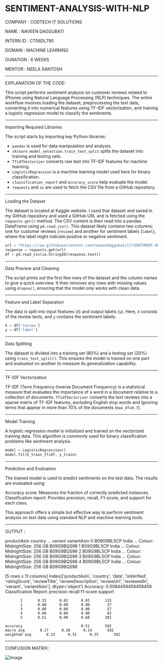 # SENTIMENT-ANALYSIS-WITH-NLP

COMPANY : CODTECH IT SOLUTIONS

NAME : NAVEEN DAGGUBATI

INTERN ID : CT06DL790

DOMAIN : MACHINE LEARNING

DURATION : 6 WEEKS

MENTOR : NEELA SANTOSH

---

EXPLANATION OF THE CODE:

This script performs sentiment analysis on customer reviews related to iPhones using Natural Language Processing (NLP) techniques. The entire workflow involves loading the dataset, preprocessing the text data, converting it into numerical features using TF-IDF vectorization, and training a logistic regression model to classify the sentiments.

---

Importing Required Libraries

The script starts by importing key Python libraries:

* `pandas` is used for data manipulation and analysis.
* `sklearn.model_selection.train_test_split` splits the dataset into training and testing sets.
* `TfidfVectorizer` converts raw text into TF-IDF features for machine learning.
* `LogisticRegression` is a machine learning model used here for binary classification.
* `classification_report` and `accuracy_score` help evaluate the model.
* `requests` and `io` are used to fetch the CSV file from a GitHub repository.

---

Loading the Dataset

The dataset is located at Kaggle website. I used that dataset and saved in my GitHub repository and used a GitHub URL and is fetched using the `requests.get()` method. The CSV content is then read into a pandas DataFrame using `pd.read_csv()`. This dataset likely contains two columns: one for customer reviews (`review`) and another for sentiment labels (`label`), where the label might indicate positive or negative sentiment.

```python
url = "https://raw.githubusercontent.com/naveendaggubati17/SENTIMENT-ANALYSIS-WITH-NLP/main/iphone.csv"
response = requests.get(url)
df = pd.read_csv(io.StringIO(response.text))
```

---

Data Preview and Cleaning

The script prints out the first few rows of the dataset and the column names to give a quick overview. It then removes any rows with missing values using `dropna()`, ensuring that the model only works with clean data.

---

Feature and Label Separation

The data is split into input features (`X`) and output labels (`y`). Here, `X` consists of the review texts, and `y` contains the sentiment labels.

```python
X = df['review']
y = df['label']
```

---

Data Splitting

The dataset is divided into a training set (80%) and a testing set (20%) using `train_test_split()`. This ensures the model is trained on one part and evaluated on another to measure its generalization capability.

---

TF-IDF Vectorization

TF-IDF (Term Frequency-Inverse Document Frequency) is a statistical measure that evaluates the importance of a word in a document relative to a collection of documents. `TfidfVectorizer` converts the text reviews into a sparse matrix of TF-IDF features, excluding English stop words and ignoring terms that appear in more than 70% of the documents (`max_df=0.7`).

---

Model Training

A logistic regression model is initialized and trained on the vectorized training data. This algorithm is commonly used for binary classification problems like sentiment analysis.

```python
model = LogisticRegression()
model.fit(X_train_tfidf, y_train)
```

---

Prediction and Evaluation

The trained model is used to predict sentiments on the test data. The results are evaluated using:

Accuracy score: Measures the fraction of correctly predicted instances.
Classification report: Provides precision, recall, F1-score, and support for each class.

This approach offers a simple but effective way to perform sentiment analysis on text data using standard NLP and machine learning tools.


---

OUTPUT :


productAsin country  ...                       variant  variantAsin
0  B09G9BL5CP   India  ...  Colour: MidnightSize: 256 GB   B09G9BQS98
1  B09G9BL5CP   India  ...  Colour: MidnightSize: 256 GB   B09G9BQS98
2  B09G9BL5CP   India  ...  Colour: MidnightSize: 256 GB   B09G9BQS98
3  B09G9BL5CP   India  ...  Colour: MidnightSize: 256 GB   B09G9BQS98
4  B09G9BL5CP   India  ...  Colour: MidnightSize: 256 GB   B09G9BQS98

[5 rows x 11 columns]
Index(['productAsin', 'country', 'date', 'isVerified', 'ratingScore',
       'reviewTitle', 'reviewDescription', 'reviewUrl', 'reviewedIn',
       'variant', 'variantAsin'],
      dtype='object')
Accuracy: 0.5084459459459459
Classification Report:
               precision    recall  f1-score   support

           1       0.33      0.02      0.03       115
           2       0.00      0.00      0.00        37
           3       0.00      0.00      0.00        57
           4       0.00      0.00      0.00        82
           5       0.51      0.99      0.68       301

    accuracy                           0.51       592
    macro avg       0.17      0.20      0.14       592
    weighted avg       0.33      0.51      0.35       592

---

CONFUSION MATRIX:

![Image](https://github.com/user-attachments/assets/c48d5781-352d-4914-bf0a-54145e3ffb54)
